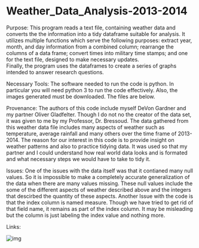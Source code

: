 # Weather_Data_Analysis-2013-2014

Purpose: 
This program reads a text file, containing weather data and converts the 
the information into a tidy dataframe suitable for analysis. It utilizes multiple functions which serve the following 
purposes: extract year, month, and day information from a combined column; rearrange the columns of a data frame; convert 
times into military time stamps; and one for the text file, designed to make necessary updates.  
Finally, the program uses the dataframes to create a series of graphs intended to answer research questions.

Necessary Tools:
The software needed to run the code is python. In particular you will need python 3 to run the code effectively. Also, the images generated must be downloaded. The files are below.

 Provenance:
The authors of this code include myself DeVon Gardner and my partner Oliver Gladfelter. Though I do not no the creator of the data set, it was given to me by my Professor, Dr. Bressoud. The data gathered from this weather data file includes many aspects of weather such as temperature, average rainfall and many others over the time frame of 2013-2014. The reason for our interest in this code is to provide insight on weather patterns and also to practice tidying data. It was used so that my partner and I could understand how real world data looks and is formated and what necessary steps we would have to take to tidy it.
 
 Issues:
One of the issues with the data itself was that it contianed many null values. So it is impossible to make a completely accurate generalization of the data when there are many values missing. These null values include the some of the different aspects of weather described above and the integers that descirbed the quantity of these aspects.
Another Issue with the code is that the index column is named measure. Though we have tried to get rid of that field name, it remains as part of the index column. It may be misleading but the column is just labeling the index value and nothing more.
 
 Links:

 ![img](https://image.ibb.co/nng7sn/Sheet1.jpg)
 
